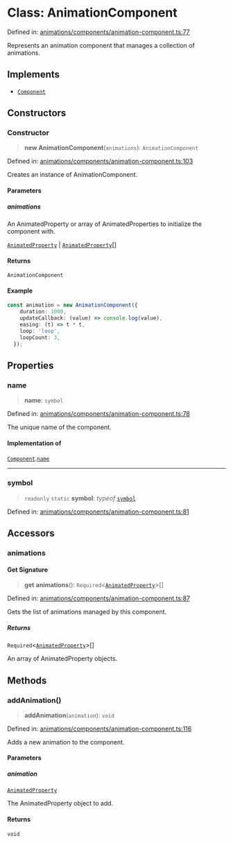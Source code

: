# Class: AnimationComponent

Defined in: [animations/components/animation-component.ts:77](https://github.com/Forge-Game-Engine/Forge/blob/04af294b0d108e7e60d1ae9f40eaa3ca76ca176a/src/animations/components/animation-component.ts#L77)

Represents an animation component that manages a collection of animations.

## Implements

- [`Component`](../interfaces/Component.md)

## Constructors

### Constructor

> **new AnimationComponent**(`animations`): `AnimationComponent`

Defined in: [animations/components/animation-component.ts:103](https://github.com/Forge-Game-Engine/Forge/blob/04af294b0d108e7e60d1ae9f40eaa3ca76ca176a/src/animations/components/animation-component.ts#L103)

Creates an instance of AnimationComponent.

#### Parameters

##### animations

An AnimatedProperty or array of AnimatedProperties to initialize the component with.

[`AnimatedProperty`](../interfaces/AnimatedProperty.md) | [`AnimatedProperty`](../interfaces/AnimatedProperty.md)[]

#### Returns

`AnimationComponent`

#### Example

```ts
const animation = new AnimationComponent({
    duration: 1000,
    updateCallback: (value) => console.log(value),
    easing: (t) => t * t,
    loop: 'loop',
    loopCount: 3,
  });
```

## Properties

### name

> **name**: `symbol`

Defined in: [animations/components/animation-component.ts:78](https://github.com/Forge-Game-Engine/Forge/blob/04af294b0d108e7e60d1ae9f40eaa3ca76ca176a/src/animations/components/animation-component.ts#L78)

The unique name of the component.

#### Implementation of

[`Component`](../interfaces/Component.md).[`name`](../interfaces/Component.md#name)

***

### symbol

> `readonly` `static` **symbol**: *typeof* [`symbol`](#symbol)

Defined in: [animations/components/animation-component.ts:81](https://github.com/Forge-Game-Engine/Forge/blob/04af294b0d108e7e60d1ae9f40eaa3ca76ca176a/src/animations/components/animation-component.ts#L81)

## Accessors

### animations

#### Get Signature

> **get** **animations**(): `Required`\<[`AnimatedProperty`](../interfaces/AnimatedProperty.md)\>[]

Defined in: [animations/components/animation-component.ts:87](https://github.com/Forge-Game-Engine/Forge/blob/04af294b0d108e7e60d1ae9f40eaa3ca76ca176a/src/animations/components/animation-component.ts#L87)

Gets the list of animations managed by this component.

##### Returns

`Required`\<[`AnimatedProperty`](../interfaces/AnimatedProperty.md)\>[]

An array of AnimatedProperty objects.

## Methods

### addAnimation()

> **addAnimation**(`animation`): `void`

Defined in: [animations/components/animation-component.ts:116](https://github.com/Forge-Game-Engine/Forge/blob/04af294b0d108e7e60d1ae9f40eaa3ca76ca176a/src/animations/components/animation-component.ts#L116)

Adds a new animation to the component.

#### Parameters

##### animation

[`AnimatedProperty`](../interfaces/AnimatedProperty.md)

The AnimatedProperty object to add.

#### Returns

`void`
